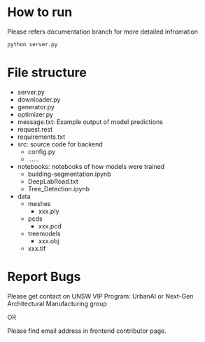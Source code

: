 
# How to run
Please refers documentation branch for more detailed infromation

```bash
python server.py
```
# File structure
- server.py
- downloader.py
- generator.py
- optimizer.py
- message.txt: Example output of model predictions
- request.rest
- requirements.txt
- src: source code for backend
    - config.py
    - ......
- notebooks: notebooks of how models were trained
    - building-segmentation.ipynb
    - DeepLabRoad.txt
    - Tree_Detection.ipynb
- data
    - meshes
        - xxx.ply
    - pcds
        - xxx.pcd
    - treemodels
        - xxx.obj
    - xxx.tif
# Report Bugs
Please get contact on UNSW VIP Program: UrbanAI or Next-Gen Architectural Manufacturing group

OR

Please find email address in frontend contributor page.

